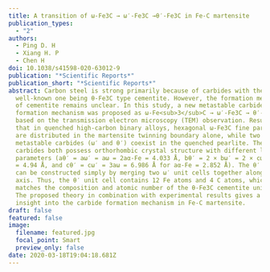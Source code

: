 ```yaml
---
title: A transition of ω-Fe3C → ω′-Fe3C →θ′-Fe3C in Fe-C martensite
publication_types:
  - "2"
authors:
  - Ping D. H
  - Xiang H. P
  - Chen H
doi: 10.1038/s41598-020-63012-9
publication: "*Scientific Reports*"
publication_short: "*Scientific Reports*"
abstract: Carbon steel is strong primarily because of carbides with the most
  well-known one being θ-Fe3C type cementite. However, the formation mechanism
  of cementite remains unclear. In this study, a new metastable carbide
  formation mechanism was proposed as ω-Fe<sub>3</sub>C → ω′-Fe3C → θ′-Fe3C
  based on the transmission electron microscopy (TEM) observation. Results shown
  that in quenched high-carbon binary alloys, hexagonal ω-Fe3C fine particles
  are distributed in the martensite twinning boundary alone, while two
  metastable carbides (ω′ and θ′) coexist in the quenched pearlite. These two
  carbides both possess orthorhombic crystal structure with different lattice
  parameters (aθ′ = aω′ = aω = 2aα-Fe = 4.033 Å, bθ′ = 2 × bω′ = 2 × cω = 3aα-Fe
  = 4.94 Å, and cθ′ = cω′ = 3aω = 6.986 Å for aα-Fe = 2.852 Å). The θ′ unit cell
  can be constructed simply by merging two ω′ unit cells together along its bω′
  axis. Thus, the θ′ unit cell contains 12 Fe atoms and 4 C atoms, which in turn
  matches the composition and atomic number of the θ-Fe3C cementite unit cell.
  The proposed theory in combination with experimental results gives a new
  insight into the carbide formation mechanism in Fe-C martensite.
draft: false
featured: false
image:
  filename: featured.jpg
  focal_point: Smart
  preview_only: false
date: 2020-03-18T19:04:18.681Z
---
```

